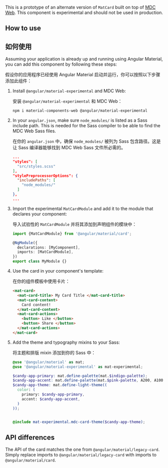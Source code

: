 This is a prototype of an alternate version of `MatCard` built on top of
[MDC Web](https://github.com/material-components/material-components-web). This component is
experimental and should not be used in production.

## How to use

## 如何使用

Assuming your application is already up and running using Angular Material, you can add this
component by following these steps:

假设你的应用程序已经使用 Angular Material 启动并运行，你可以按照以下步骤添加此组件：

1. Install `@angular/material-experimental` and MDC Web:

   安装 `@angular/material-experimental` 和 MDC Web：

   ```bash
   npm i material-components-web @angular/material-experimental
   ```

2. In your `angular.json`, make sure `node_modules/` is listed as a Sass include path. This is
   needed for the Sass compiler to be able to find the MDC Web Sass files.

   在你的 `angular.json` 中，确保 `node_modules/` 被列为 Sass 包含路径。这是让 Sass 编译器能够找到 MDC Web Sass 文件所必需的。

   ```json
   ...
   "styles": [
     "src/styles.scss"
   ],
   "stylePreprocessorOptions": {
     "includePaths": [
       "node_modules/"
     ]
   },
   ...
   ```

3. Import the experimental `MatCardModule` and add it to the module that declares your component:

   导入试验性的 `MatCardModule` 并将其添加到声明组件的模块中：

   ```ts
   import {MatCardModule} from '@angular/material/card';

   @NgModule({
     declarations: [MyComponent],
     imports: [MatCardModule],
   })
   export class MyModule {}
   ```

4. Use the card in your component's template:

   在你的组件模板中使用卡片：

   ```html
   <mat-card>
     <mat-card-title> My Card Title </mat-card-title>
     <mat-card-content>
       Card content!
     </mat-card-content>
     <mat-card-actions>
       <button> Like </button>
       <button> Share </button>
     </mat-card-actions>
   </mat-card>
   ```

5. Add the theme and typography mixins to your Sass:

   将主题和排版 mixin 添加到你的 Sass 中：

   ```scss
   @use '@angular/material' as mat;
   @use '@angular/material-experimental' as mat-experimental;

   $candy-app-primary: mat.define-palette(mat.$indigo-palette);
   $candy-app-accent: mat.define-palette(mat.$pink-palette, A200, A100, A400);
   $candy-app-theme: mat.define-light-theme((
     color: (
       primary: $candy-app-primary,
       accent: $candy-app-accent,
     )
   ));


   @include mat-experimental.mdc-card-theme($candy-app-theme);
   ```

## API differences

The API of the card matches the one from `@angular/material/legacy-card`. Simply replace imports to
`@angular/material/legacy-card` with imports to `@angular/material/card`.
